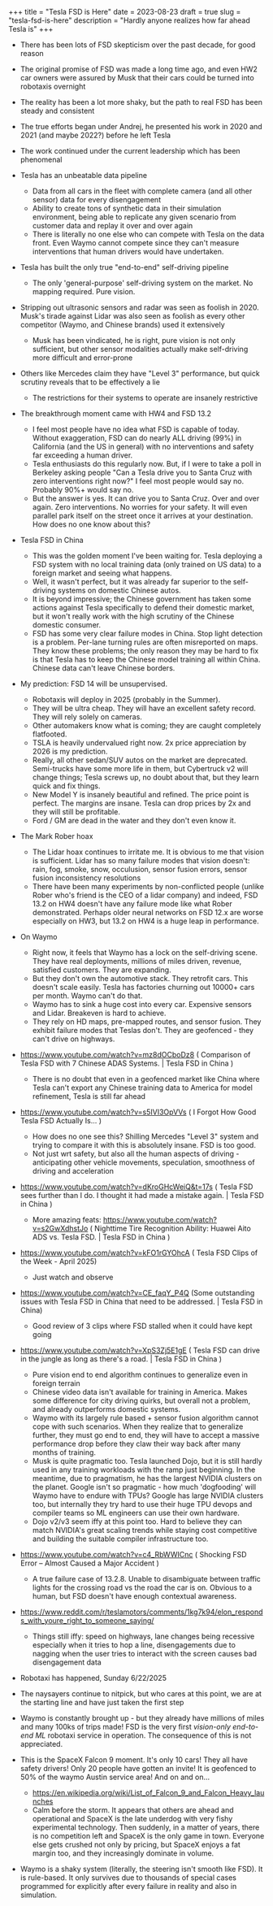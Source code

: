+++
title = "Tesla FSD is Here"
date = 2023-08-23
draft = true
slug = "tesla-fsd-is-here"
description = "Hardly anyone realizes how far ahead Tesla is"
+++

- There has been lots of FSD skepticism over the past decade, for good reason
- The original promise of FSD was made a long time ago, and even HW2 car owners were assured by Musk that their cars could be turned into robotaxis overnight
- The reality has been a lot more shaky, but the path to real FSD has been steady and consistent
- The true efforts began under Andrej, he presented his work in 2020 and 2021 (and maybe 2022?) before he left Tesla
- The work continued under the current leadership which has been phenomenal
- Tesla has an unbeatable data pipeline
  - Data from all cars in the fleet with complete camera (and all other sensor) data for every disengagement
  - Ability to create tons of synthetic data in their simulation environment, being able to replicate any given scenario from customer data and replay it over and over again
  - There is literally no one else who can compete with Tesla on the data front. Even Waymo cannot compete since they can't measure interventions that human drivers would have undertaken.
- Tesla has built the only true "end-to-end" self-driving pipeline
  - The only 'general-purpose' self-driving system on the market. No mapping required. Pure vision.
- Stripping out ultrasonic sensors and radar was seen as foolish in 2020. Musk's tirade against Lidar was also seen as foolish as every other competitor (Waymo, and Chinese brands) used it extensively
  - Musk has been vindicated, he is right, pure vision is not only sufficient, but other sensor modalities actually make self-driving more difficult and error-prone
- Others like Mercedes claim they have "Level 3" performance, but quick scrutiny reveals that to be effectively a lie
  - The restrictions for their systems to operate are insanely restrictive
- The breakthrough moment came with HW4 and FSD 13.2
  - I feel most people have no idea what FSD is capable of today. Without exaggeration, FSD can do nearly ALL driving (99%) in California (and the US in general) with no interventions and safety far exceeding a human driver.
  - Tesla enthusiasts do this regularly now. But, if I were to take a poll in Berkeley asking people "Can a Tesla drive you to Santa Cruz with zero interventions right now?" I feel most people would say no. Probably 90%+ would say no.
  - But the answer is yes. It can drive you to Santa Cruz. Over and over again. Zero interventions. No worries for your safety. It will even parallel park itself on the street once it arrives at your destination. How does no one know about this?
- Tesla FSD in China
  - This was the golden moment I've been waiting for. Tesla deploying a FSD system with no local training data (only trained on US data) to a foreign market and seeing what happens.
  - Well, it wasn't perfect, but it was already far superior to the self-driving systems on domestic Chinese autos.
  - It is beyond impressive; the Chinese government has taken some actions against Tesla specifically to defend their domestic market, but it won't really work with the high scrutiny of the Chinese domestic consumer.
  - FSD has some very clear failure modes in China. Stop light detection is a problem. Per-lane turning rules are often misreported on maps. They know these problems; the only reason they may be hard to fix is that Tesla has to keep the Chinese model training all within China. Chinese data can't leave Chinese borders.
- My prediction: FSD 14 will be unsupervised.
  - Robotaxis will deploy in 2025 (probably in the Summer).
  - They will be ultra cheap. They will have an excellent safety record. They will rely solely on cameras.
  - Other automakers know what is coming; they are caught completely flatfooted.
  - TSLA is heavily undervalued right now. 2x price appreciation by 2026 is my prediction.
  - Really, all other sedan/SUV autos on the market are deprecated. Semi-trucks have some more life in them, but Cybertruck v2 will change things; Tesla screws up, no doubt about that, but they learn quick and fix things.
  - New Model Y is insanely beautiful and refined. The price point is perfect. The margins are insane. Tesla can drop prices by 2x and they will still be profitable.
  - Ford / GM are dead in the water and they don't even know it.
- The Mark Rober hoax
  - The Lidar hoax continues to irritate me. It is obvious to me that vision is sufficient. Lidar has so many failure modes that vision doesn't: rain, fog, smoke, snow, occulusion, sensor fusion errors, sensor fusion inconsistency resolutions
  - There have been many experiments by non-conflicted people (unlike Rober who's friend is the CEO of a lidar company) and indeed, FSD 13.2 on HW4 doesn't have any failure mode like what Rober demonstrated. Perhaps older neural networks on FSD 12.x are worse especially on HW3, but 13.2 on HW4 is a huge leap in performance.
- On Waymo
  - Right now, it feels that Waymo has a lock on the self-driving scene. They have real deployments, millions of miles driven, revenue, satisfied customers. They are expanding.
  - But they don't own the automotive stack. They retrofit cars. This doesn't scale easily. Tesla has factories churning out 10000+ cars per month. Waymo can't do that.
  - Waymo has to sink a huge cost into every car. Expensive sensors and Lidar. Breakeven is hard to achieve.
  - They rely on HD maps, pre-mapped routes, and sensor fusion. They exhibit failure modes that Teslas don't. They are geofenced - they can't drive on highways.
- https://www.youtube.com/watch?v=mz8dOCboDz8 ( Comparison of Tesla FSD with 7 Chinese ADAS Systems. | Tesla FSD in China )
  - There is no doubt that even in a geofenced market like China where Tesla can't export any Chinese training data to America for model refinement, Tesla is still far ahead
- https://www.youtube.com/watch?v=s5IVI3OpVVs ( I Forgot How Good Tesla FSD Actually Is... )
  - How does no one see this? Shilling Mercedes "Level 3" system and trying to compare it with this is absolutely insane. FSD is too good.
  - Not just wrt safety, but also all the human aspects of driving - anticipating other vehicle movements, speculation, smoothness of driving and acceleration
- https://www.youtube.com/watch?v=dKroGHcWeiQ&t=17s ( Tesla FSD sees further than I do. I thought it had made a mistake again. | Tesla FSD in China )
  - More amazing feats: https://www.youtube.com/watch?v=s2GwXdhstJo ( Nighttime Tire Recognition Ability: Huawei Aito ADS vs. Tesla FSD. | Tesla FSD in China )
- https://www.youtube.com/watch?v=kFO1rGYOhcA ( Tesla FSD Clips of the Week - April 2025)
  - Just watch and observe
- https://www.youtube.com/watch?v=CE_faqY_P4Q (Some outstanding issues with Tesla FSD in China that need to be addressed. | Tesla FSD in China)
  - Good review of 3 clips where FSD stalled when it could have kept going
- https://www.youtube.com/watch?v=XpS3Zj5E1gE ( Tesla FSD can drive in the jungle as long as there's a road. | Tesla FSD in China )
  - Pure vision end to end algorithm continues to generalize even in foreign terrain
  - Chinese video data isn't available for training in America. Makes some difference for city driving quirks, but overall not a problem, and already outperforms domestic systems.
  - Waymo with its largely rule based + sensor fusion algorithm cannot cope with such scenarios. When they realize that to generalize further, they must go end to end, they will have to accept a massive performance drop before they claw their way back after many months of training.
  - Musk is quite pragmatic too. Tesla launched Dojo, but it is still hardly used in any training workloads with the ramp just beginning. In the meantime, due to pragmatism, he has the largest NVIDIA clusters on the planet. Google isn't so pragmatic - how much 'dogfooding' will Waymo have to endure with TPUs? Google has large NVIDIA clusters too, but internally they try hard to use their huge TPU devops and compiler teams so ML engineers can use their own hardware.
  - Dojo v2/v3 seem iffy at this point too. Hard to believe they can match NVIDIA's great scaling trends while staying cost competitive and building the suitable compiler infrastructure too.
- https://www.youtube.com/watch?v=c4_RbWWICnc ( Shocking FSD Error – Almost Caused a Major Accident )
  - A true failure case of 13.2.8. Unable to disambiguate between traffic lights for the crossing road vs the road the car is on. Obvious to a human, but FSD doesn't have enough contextual awareness.

- https://www.reddit.com/r/teslamotors/comments/1kg7k94/elon_responds_with_youre_right_to_someone_saying/
  - Things still iffy: speed on highways, lane changes being recessive especially when it tries to hop a line, disengagements due to nagging when the user tries to interact with the screen causes bad disengagement data

- Robotaxi has happened, Sunday 6/22/2025
- The naysayers continue to nitpick, but who cares at this point, we are at the starting line and have just taken the first step
- Waymo is constantly brought up - but they already have millions of miles and many 100ks of trips made! FSD is the very first *vision-only* *end-to-end ML* robotaxi service in operation. The consequence of this is not appreciated.
- This is the SpaceX Falcon 9 moment. It's only 10 cars! They all have safety drivers! Only 20 people have gotten an invite! It is geofenced to 50% of the waymo Austin service area! And on and on...
  - https://en.wikipedia.org/wiki/List_of_Falcon_9_and_Falcon_Heavy_launches
  - Calm before the storm. It appears that others are ahead and operational and SpaceX is the late underdog with very fishy experimental technology. Then suddenly, in a matter of years, there is no competition left and SpaceX is the only game in town. Everyone else gets crushed not only by pricing, but SpaceX enjoys a fat margin too, and they increasingly dominate in volume.
- Waymo is a shaky system (literally, the steering isn't smooth like FSD). It is rule-based. It only survives due to thousands of special cases programmed for explicitly after every failure in reality and also in simulation.
